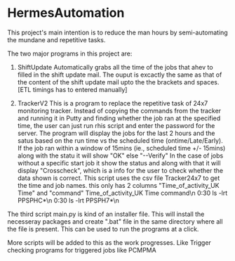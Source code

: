 # HermesAutomation

This project's main intention is to reduce the man hours by semi-automating the mundane and repetitive tasks.

The two major programs in this project are:

1. ShiftUpdate
  Automatically grabs all the time of the jobs that ahev to filled in the shift update mail.
  The ouput is excactly the same as that of the content of the shift update mail upto the the brackets and spaces.
  [ETL timings has to entered manually]

2. TrackerV2
  This is a program to replace the repetitive task of 24x7 monitoring tracker.
  Instead of copying the commands from the tracker and running it in Putty and finding whether the job ran at the specified time, the user   can just run rhis script and enter the password for the server. The program will display the jobs for the last 2 hours and the satus       based on the run time vs the scheduled time (ontime/Late/Early). If the job ran within a window of 15mins (ie., scheduled time +/-         15mins) along with the statu it will show "OK" else "--Verify"
  In the case of jobs without a specific start job it show the status and along with that it will display "Crosscheck", which is a info     for the user to check whether the data shown is correct.
  This script uses the csv file Tracker24x7 to get the time and job names. this only has 2 columns "Time_of_activity_UK Time" and           "command"
  Time_of_activity_UK Time	command\n
  0:30	                    ls -lrt PPSPHC*\n
  0:30	                    ls -lrt PPSPH7*\n
  
The third script main.py is kind of an installer file. This will install the necesseray packages and create ".bat" file in the same directory where all the file is present. This can be used to run the programs at a click.
 
More scripts will be added to this as the work progresses.
Like Trigger checking programs for triggered jobs like PCMPMA
